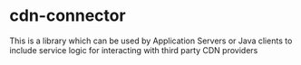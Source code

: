 # cdn-connector
This is a library which can be used by Application Servers or Java clients to include service logic for interacting with third party CDN providers
